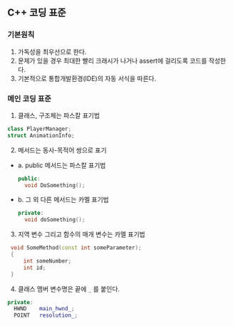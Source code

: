 ## C++ 코딩 표준

### 기본원칙
1. 가독성을 최우선으로 한다.
2. 문제가 있을 경우 최대한 빨리 크래시가 나거나 assert에 걸리도록 코드를 작성한다.
3. 기본적으로 통합개발환경(IDE)의 자동 서식을 따른다.

### 메인 코딩 표준
1. 클래스, 구조체는 파스칼 표기법
  ```C++
  class PlayerManager;
  struct AnimationInfo;
  ```

2. 메서드는 동사-목적어 쌍으로 표기 
  - a. public 메서드는 파스칼 표기법
    ```C++
    public:
      void DoSomething();
    ```
 - b. 그 외 다른 메서드는 카멜 표기법
    ```C++
    private:
      void doSomething();
    ```

3. 지역 변수 그리고 함수의 매개 변수는  카멜 표기법
  ```C++
   void SomeMethod(const int someParameter);
   {
       int someNumber;
       int id;
   }
  ```

4. 클래스 맴버 변수명은 끝에 `_` 를 붙인다.
  ```C++
  private:
    HWND	main_hwnd_;
    POINT	resolution_;
  ```
